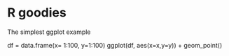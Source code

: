 # R goodies

The simplest ggplot example

df = data.frame(x= 1:100, y=1:100)
ggplot(df, aes(x=x,y=y)) + geom_point()